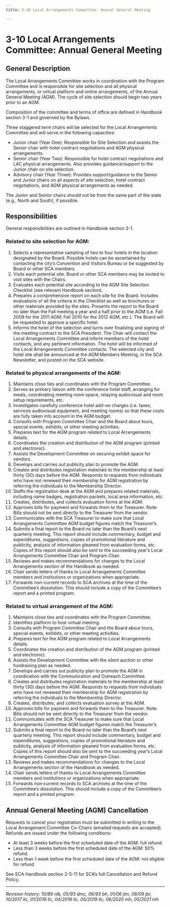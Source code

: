 ```yaml
---
title: 3-10 Local Arrangements Committee: Annual General Meeting

---
```


# 3-10 Local Arrangements Committee: Annual General Meeting

## General Description

The Local Arrangements Committee works in coordination with the Program Committee and is responsible for site selection and all physical arrangements, or virtual platform and online arrangements, of the Annual General Meeting (AGM). The cycle of site selection should begin two years prior to an AGM.

Composition of the committee and terms of office are defined in Handbook section 3-1 and governed by the Bylaws.

Three staggered term chairs will be selected for the Local Arrangements Committee and will serve in the following capacities:
- Junior chair (Year One): Responsible for Site Selection and assists the Senior chair with hotel contract negotiations and AGM physical arrangements.
- Senior chair (Year Two): Responsible for hotel contract negotiations and LAC physical arrangements. Also provides guidance/support to the Junior chair on site selection.
- Advisory chair (Year Three): Provides support/guidance to the Senior and Junior chairs on all aspects of site selection, hotel contract negotiations, and AGM physical arrangements as needed.

The Junior and Senior chairs should not be from the same part of the state (e.g., North and South), if possible.

## Responsibilities

General responsibilities are outlined in Handbook section 3-1.

### Related to site selection for AGM:
1. Selects a representative sampling of two to four hotels in the location designated by the Board. Possible hotels can be ascertained by contacting the city’s Convention and Visitors Bureau or be suggested by Board or other SCA members.
2. Visits each potential site. Board or other SCA members may be invited to visit sites with the Chairs.
3. Evaluates each potential site according to the AGM Site Selection Checklist (see relevant Handbook section).
4. Prepares a comprehensive report on each site for the Board. Includes evaluations of all the criteria in the Checklist as well as brochures or other materials provided by the sites. Presents the report to the Board no later than the Fall meeting a year and a half prior to the AGM (i.e. Fall 2009 for the 2011 AGM; Fall 2010 for the 2012 AGM, etc.). The Board will be requested to approve a specific hotel.
5. Informs the hotel of the selection and turns over finalizing and signing of the meeting contract to the SCA President. The Chair will contact the Local Arrangements Committee and inform members of the hotel contacts, and any pertinent information. The hotel will be informed of the Local Arrangements Committee contacts. The selected city and hotel site shall be announced at the AGM Members Meeting, in the SCA Newsletter, and posted on the SCA website.

### Related to physical arrangements of the AGM:
1. Maintains close ties and coordinates with the Program Committee.
2. Serves as primary liaison with the conference hotel staff, arranging for meals, coordinating meeting room space, relaying audiovisual and room setup requirements, etc.
3. Investigates carefully conference hotel add-on charges (i.e. taxes, services audiovisual equipment, and meeting rooms) so that these costs are fully taken into account in the AGM budget.
4. Consults with Program Committee Chair and the Board about tours, special events, exhibits, or other meeting activities.
5. Prepares text for the AGM program related to Local Arrangements details.
6. Coordinates the creation and distribution of the AGM program (printed and electronic). 
7. Assists the Development Committee on securing exhibit space for vendors.
8. Develops and carries out publicity plan to promote the AGM.
9. Creates and distributes registration materials to the membership at least thirty (30) days before the AGM. Responds to requests from individuals who have not renewed their membership for AGM registration by referring the individuals to the Membership Director.
10. Staffs the registration desk at the AGM and prepares related materials, including name badges, registration packets, local area information, etc.
11.	Creates, distributes, and collects evaluation forms at the AGM.
12.	Approves bills for payment and forwards them to the Treasurer. Note: Bills should not be sent directly to the Treasurer from the vendor.
13.	Communicates with the SCA Treasurer to make sure that Local Arrangements Committee AGM budget figures match the Treasurer’s.
14.	Submits a final report to the Board no later than the Board’s next quarterly meeting. This report should include commentary, budget and expenditures, suggestions, copies of promotional literature and publicity, analysis of information gleaned from evaluation forms, etc. Copies of this report should also be sent to the succeeding year’s Local Arrangements Committee Chair and Program Chair.
15.	Reviews and makes recommendations for changes to the Local Arrangements section of the Handbook as needed.
16.	Chair sends letters of thanks to Local Arrangements Committee members and institutions or organizations when appropriate.
17.	Forwards non-current records to SCA archives at the time of the Committee’s dissolution. This should include a copy of the Committee’s report and a printed program.

### Related to virtual arrangement of the AGM:
1.	Maintains close ties and coordinates with the Program Committee.
2.	Identifies platform to host virtual meeting.
3.	Consults with Program Committee Chair and the Board about tours, special events, exhibits, or other meeting activities.
4.	Prepares text for the AGM program related to Local Arrangements details.
5.	Coordinates the creation and distribution of the AGM program (printed and electronic).
6.	Assists the Development Committee with the silent auction or other fundraising plan as needed.
7.	Develops and carries out publicity plan to promote the AGM in coordination with the Communication and Outreach Committee.
8.	Creates and distributes registration materials to the membership at least thirty (30) days before the AGM. Responds to requests from individuals who have not renewed their membership for AGM registration by referring the individuals to the Membership Director.
9.	Creates, distributes, and collects evaluation survey at the AGM.
10.	Approves bills for payment and forwards them to the Treasurer. Note: Bills should not be sent directly to the Treasurer from the vendor.
11.	Communicates with the SCA Treasurer to make sure that Local Arrangements Committee AGM budget figures match the Treasurer’s.
12.	Submits a final report to the Board no later than the Board’s next quarterly meeting. This report should include commentary, budget and expenditures, suggestions, copies of promotional literature and publicity, analysis of information gleaned from evaluation forms, etc. Copies of this report should also be sent to the succeeding year’s Local Arrangements Committee Chair and Program Chair.
13.	Reviews and makes recommendations for changes to the Local Arrangements section of the Handbook as needed.
14.	Chair sends letters of thanks to Local Arrangements Committee members and institutions or organizations when appropriate.
15.	Forwards non‐current records to SCA archives at the time of the Committee’s dissolution. This should include a copy of the Committee’s report and a printed program.

## Annual General Meeting (AGM) Cancellation

Requests to cancel your registration must be submitted in writing to the Local Arrangement Committee Co-Chairs (emailed requests are accepted). Refunds are issued under the following conditions:
- At least 3 weeks before the first scheduled date of the AGM: full refund. 
- Less than 3 weeks before the first scheduled date of the AGM: 50% refund.
- Less than 1 week before the first scheduled date of the AGM: not eligible for refund

See SCA Handbook section 2-5-11 for SCA’s full Cancellation and Refund Policy.

***

_Revision history: 10/89 nlb, 05/93 dmc, 06/93 bh, 01/06 jlm, 06/09 jbr, 10/2017 llc, 01/2018 llc, 04/2019 llc, 05/2019 llc, 06/2020 mh, 05/2021 mh_
